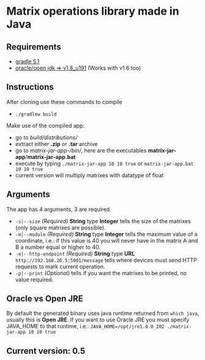 # Matrix operations library made in Java

## Requirements
- [gradle 5.1](https://gradle.org/releases/)
- [oracle/open jdk => v1.8_u191](https://www.oracle.com/technetwork/java/javase/downloads/jdk8-downloads-2133151.html)
(Works with v1.6 too)

## Instructions
After cloning use these commands to compile
- `./gradlew build`


Make use of the compiled app:
- go to *build/distributions/*
- extract either **.zip** or **.tar** archive
- go to *matrix-jar-app-<version>/bin/*, here are the executables **matrix-jar-app**/**matrix-jar-app.bat**
- execute by typing `./matrix-jar-app 10 10 true` or `matrix-jar-app.bat 10 10 true`
- current version will multiply matrixes with datatype of float


## Arguments
The app has 4 arguments, 3 are required.
- `-s|--size` _(Required)_ **String** type **Integer** tells the size of the matrixes
(only square matrixes are possible).
- `-m|--module` _(Required)_ **String** type **Integer** tells the maximum value of a coordinate,
i.e.: if this value is 40 you will never have in the matrix A and B a number equal or higher to 40.
- `-e|--http-endpoint` _(Required)_ **String** type **URL** `http://192.168.26.5:5001/message` tells where
devices must send HTTP requests to mark current operation.
- `-p|--print` _(Optional)_ tells if you want the matrixes to be printed, no value required.


## Oracle vs Open JRE
By default the generated binary uses java runtime returned from `which java`, usually this is **Open JRE**. If you want
to use Oracle JRE you must specify JAVA_HOME to that runtime, i.e.: `JAVA_HOME=/opt/jre1.8.0_202 ./matrix-jar-app 10 10
 true`

## Current version: 0.5
